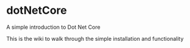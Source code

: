 # dotNetCore
A simple introduction to Dot Net Core

This is the wiki to walk through the simple installation and functionality 
